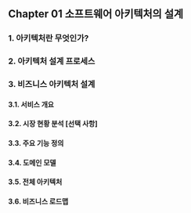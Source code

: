 ## Chapter 01 소프트웨어 아키텍처의 설계
### 1. 아키텍처란 무엇인가?
### 2. 아키텍처 설계 프로세스
### 3. 비즈니스 아키텍처 설계
#### 3.1. 서비스 개요
#### 3.2. 시장 현황 분석 [선택 사항]
#### 3.3. 주요 기능 정의
#### 3.4. 도메인 모델
#### 3.5. 전체 아키텍처
#### 3.6. 비즈니스 로드맵